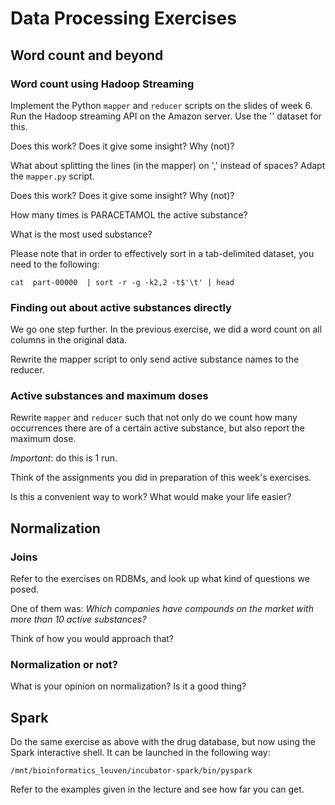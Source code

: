 
# Data Processing Exercises

## Word count and beyond

###  Word count using Hadoop Streaming

Implement the Python `mapper` and `reducer` scripts on the slides of week 6. Run the Hadoop streaming API on the Amazon server. Use the '' dataset for this.

Does this work? Does it give some insight? Why (not)?

What about splitting the lines (in the mapper) on ',' instead of spaces? Adapt the `mapper.py` script.

Does this work? Does it give some insight? Why (not)?

How many times is PARACETAMOL the active substance?

What is the most used substance?

Please note that in order to effectively sort in a tab-delimited dataset, you need to the following:

    cat  part-00000  | sort -r -g -k2,2 -t$'\t' | head


### Finding out about active substances directly

We go one step further. In the previous exercise, we did a word count on all columns in the original data.

Rewrite the mapper script to only send active substance names to the reducer.


### Active substances and maximum doses

Rewrite `mapper` and `reducer` such that not only do we count how many occurrences there are of a certain active substance, but also report the maximum dose.

*Important*: do this is 1 run.

Think of the assignments you did in preparation of this week's exercises.

Is this a convenient way to work? What would make your life easier?
 

## Normalization

### Joins

Refer to the exercises on RDBMs, and look up what kind of questions we posed.

One of them was: _Which companies have compounds on the market with more than 10 active substances?_

Think of how you would approach that?


### Normalization or not?

What is your opinion on normalization? Is it a good thing?


## Spark

Do the same exercise as above with the drug database, but now using the Spark interactive shell. It can be launched in the following way:

```
/mnt/bioinformatics_leuven/incubator-spark/bin/pyspark
```

Refer to the examples given in the lecture and see how far you can get.



